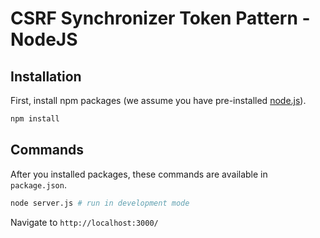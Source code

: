 # CSRF Synchronizer Token Pattern - NodeJS

## Installation

First, install npm packages (we assume you have pre-installed [node.js](https://nodejs.org/)).

```bash
npm install
```

## Commands

After you installed packages, these commands are available in `package.json`.

```bash
node server.js # run in development mode
```
Navigate to ``` http://localhost:3000/ ```
